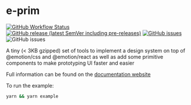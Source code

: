 # e-prim

[![GitHub Workflow Status](https://img.shields.io/github/workflow/status/dstoyanoff/e-prim/Merge)](https://github.com/dstoyanoff/e-prim/actions)
[![GitHub release (latest SemVer including pre-releases)](https://img.shields.io/github/v/release/dstoyanoff/e-prim?include_prereleases)](https://github.com/dstoyanoff/e-prim/releases)
[![GitHub issues](https://img.shields.io/github/issues/dstoyanoff/e-prim)](https://github.com/dstoyanoff/e-prim/issues)
![GitHub issues](https://img.shields.io/badge/dynamic/json?label=coverage&query=total.lines.prc&suffix=%25&url=https%3A%2F%2Fraw.githubusercontent.com%2Fdstoyanoff%2Fe-prim%2Ftest-badge%2Flib%2Fcoverage%2Fcoverage_summary.json)

A tiny (< 3KB gzipped) set of tools to implement a design system on top of @emotion/css and @emotion/react as well as add some primitive components to make prototyping UI faster and easier

Full information can be found on the [documentation website](https://dstoyanoff.github.io/e-prim)

To run the example:

```sh
yarn && yarn example
```
